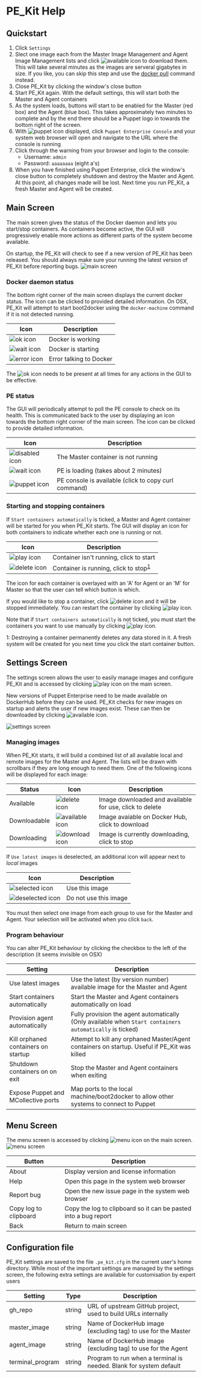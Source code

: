 # PE_Kit Help

## Quickstart
1. Click `Settings`
2. Slect one image each from the Master Image Management and Agent Image Management lists and click ![available icon](../icons/available.png) to download them.  This will take several minutes as the images are serveral gigabytes in size.  If you like, you can skip this step and use the [docker pull]( https://docs.docker.com/engine/reference/commandline/pull/) command instead.
3. Close PE_Kit by clicking the window's close button
4. Start PE_Kit again.  With the default settings, this will start both the Master and Agent containers
5. As the system loads, buttons will start to be enabled for the Master (red box) and the Agent (blue box).   This takes approximately two minutes to complete and by the end there should be a Puppet logo in towards the bottom right of the screen.
6. With ![puppet icon](../icons/puppet.png) displayed, click `Puppet Enterprise Console` and your system web browser will open and navigate to the URL where the console is running
7. Click through the warning from your browser and login to the console:
    * Username: `admin`
    * Password: `aaaaaaaa` (eight a's)
8. When you have finished using Puppet Enterprise, click the window's close button to completely shutdown and destroy the Master and Agent.  At this point, all changes made will be lost.  Next time you run PE_Kit, a fresh Master and Agent will be created.

## Main Screen
The main screen gives the status of the Docker daemon and lets you start/stop containers.  As containers become active, the GUI will progressively enable more actions as different parts of the system become available.

On startup, the PE_Kit will check to see if a new version of PE_Kit has been released.  You should always make sure your running the latest version of PE_Kit before reporting bugs.
![main screen](../images/main_screen.png)

### Docker daemon status
The bottom right corner of the main screen displays the current docker status.  The icon can be clicked to provided detailed information.  On OSX, PE_Kit will attempt to start boot2docker using the `docker-machine` command if it is not detected running.

| Icon | Description |
| ---- | ----------- |
| ![ok icon](../icons/ok.png) | Docker is working |
| ![wait icon](../icons/wait.png) | Docker is starting |
| ![error icon](../icons/error.png) | Error talking to Docker |
The ![ok icon](../icons/ok.png) needs to be present at all times for any actions in the GUI to be effective.

### PE status
The GUI will periodically attempt to poll the PE console to check on its health.  This is communicated back to the user by displaying an icon towards the bottom right corner of the main screen.  The icon can be clicked to provide detailed information.

| Icon | Description |
| ---- | ----------- |
| ![disabled icon](../icons/disabled.png) | The Master container is not running |
| ![wait icon](../icons/wait.png) | PE is loading (takes about 2 minutes) |
| ![puppet icon](../icons/puppet.png) | PE console is available (click to copy curl command) |


### Starting and stopping containers
If `Start containers automatically` is ticked, a Master and Agent container will be started for you when PE_Kit starts.  The GUI will display an icon for both containers to indicate whether each one is running or not.

| Icon | Description |
| ---- | ----------- |
| ![play icon](../icons/play.png) | Container isn't running, click to start |
| ![delete icon](../icons/delete.png) | Container is running, click to stop<sup>[1](#footnote1)</sup> |

The icon for each container is overlayed with an 'A' for Agent or an 'M' for Master so that the user can tell which button is which.

If you would like to stop a container, click ![delete icon](../icons/delete.png) and it will be stopped immediately.  You can restart the container by clicking ![play icon](../icons/play.png).

Note that if `Start containers automatically` is not ticked, you must start the containers you want to use manually by clicking ![play icon](../icons/play.png).

<a name="footnote1">1</a>: Destroying a container permanently deletes any data stored in it.  A fresh system will be created for you next time you click the start container button.



## Settings Screen
The settings screen allows the user to easily manage images and configure PE_Kit and is accessed by clicking ![play icon](../icons/settings.png) on the main screen.  

New versions of Puppet Enterprise need to be made available on DockerHub before they can be used.  PE_Kit checks for new images on startup and alerts the user if new images exist.  These can then be downloaded by clicking ![available icon](../icons/available.png).

![settings screen](../images/settings_screen.png)

### Managing images
When PE_Kit starts, it will build a combined list of all available local and remote images for the Master and Agent.  The lists will be drawn with scrollbars if they are long enough to need them.  One of the following icons will be displayed for each image:

| Status | Icon | Description |
| ------ | ---- | ----------- |
| Available | ![delete icon](../icons/delete.png) | Image downloaded and available for use, click to delete|
| Downloadable | ![available icon](../icons/available.png) | Image avaiable on Docker Hub, click to download |
| Downloading | ![download icon](../icons/download.png) | Image is currently downloading, click to stop |

If `Use latest images` is deselected, an additional icon will appear next to _local_ images

| Icon | Description |
| ---- | ----------- |
| ![selected icon](../icons/selected_image.png) | Use this image |
| ![deselected icon](../icons/deselected_image.png) | Do not use this image |
You must then select one image from each group to use for the Master and Agent.  Your selection will be activated when you click `back`.

### Program behaviour
You can alter PE_Kit behaviour by clicking the checkbox to the left of the description (it seems invisible on OSX)

| Setting | Description |
| ------- | ----------- |
| Use latest images | Use the latest (by version number) available image for the Master and Agent |
| Start containers automatically | Start the Master and Agent containers automatically on load |
| Provision agent automatically | Fully provision the agent automatically (Only available when `Start containers automatically` is ticked) |
| Kill orphaned containers on startup | Attempt to kill any orphaned Master/Agent containers on startup.  Useful if PE_Kit was killed |
| Shutdown containers on on exit | Stop the Master and Agent containers when exiting |
| Expose Puppet and MCollective ports | Map ports to the local machine/boot2docker to allow other systems to connect to Puppet |

## Menu Screen
The menu screen is accessed by clicking ![menu icon](../icons/menu.png) on the main screen.
![menu screen](../images/menu_screen.png)

| Button | Description |
| ------ | ----------- |
| About | Display version and license information |
| Help | Open this page in the system web browser |
| Report bug | Open the new issue page in the system web browser |
| Copy log to clipboard | Copy the log to clipboard so it can be pasted into a bug report |
| Back | Return to main screen |

## Configuration file
PE_Kit settings are saved to the file `.pe_kit.cfg` in the current user's home directory.  While most of the important settings are managed by the settings screen, the following extra settings are available for customisation by expert users

| Setting | Type | Description |
| ------- | ----- | ----------- |
| gh_repo | string | URL of upstream GitHub project, used to build URLs internally |
| master_image | string | Name of DockerHub image (excluding tag) to use for the Master |
| agent_image | string | Name of DockerHub image (excluding tag) to use for the Agent |
| terminal_program | string | Program to run when a terminal is needed.  Blank for system default |
